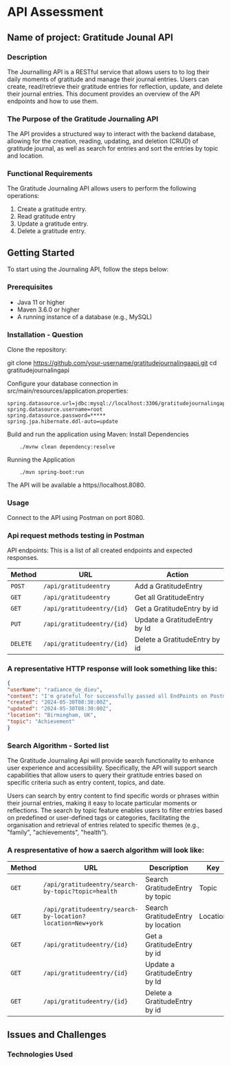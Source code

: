 # API Assessment 

## Name of project: Gratitude Jounal API 

### Description
The Journalling API is a RESTful service that allows users to to log their daily moments of gratitude and manage their journal entries. Users can create, read/retrieve their gratitude entries for reflection, update, and delete their journal entries. 
This document provides an overview of the API endpoints and how to use them.

### The Purpose of the Gratitude Journaling API
The API provides a structured way to interact with the backend database, allowing for the creation, reading, updating, and deletion (CRUD) of gratitude journal, as well as search for entries and sort the entries by topic and location. 

### Functional Requirements 
 The Gratitude Journaling API allows users to perform the following operations:
  
  1. Create a gratitude entry.
  2. Read gratitude entry
  3. Update a gratitude entry.
  4. Delete a gratitude entry.

## Getting Started
To start using the Journaling API, follow the steps below:

### Prerequisites
- Java 11 or higher
- Maven 3.6.0 or higher
- A running instance of a database (e.g., MySQL)

### Installation - Question 
Clone the repository:

git clone https://github.com/your-username/gratitudejournalingaapi.git
cd gratitudejournalingapi

Configure your database connection in src/main/resources/application.properties:

```
spring.datasource.url=jdbc:mysql://localhost:3306/gratitudejournalingapi
spring.datasource.username=root
spring.datasource.password=***** 
spring.jpa.hibernate.ddl-auto=update
```
Build and run the application using Maven:
Install Dependencies
```
    ./mvnw clean dependency:resolve
```
 Running the Application    
```
    ./mvn spring-boot:run
```
The API will be available a https//localhost.8080.

### Usage
Connect to the API using Postman on port 8080.

### Api request methods testing in Postman

API endpoints: This is a list of all created endpoints and expected responses.

| Method   | URL                              | Action                   |
| -------- | ---------------------------------| --------------------------------|
| `POST`   | `/api/gratitudeentry`            | Add a GratitudeEntry            |
| `GET`    | `/api/gratitudeentry`            | Get all GratitudeEntry          |
| `GET`    | `/api/gratitudeentry/{id}`       | Get a GratitudeEntry by id      |
| `PUT`    | `/api/gratitudeentry/{id}`       | Update a GratitudeEntry by Id   |
| `DELETE` | `/api/gratitudeentry/{id}`       | Delete a GratitudeEntry by id   |

###  A representative HTTP response will look something like this:
``` JSON 
{  
"userName": "radiance_de_dieu",
"content": "I'm grateful for successfully passed all EndPoints on Postman.",
"created": "2024-05-30T08:30:00Z",
"updated": "2024-05-30T08:30:00Z",
"location": "Birmingham, UK",
"topic": "Achievement"
}
```
### Search Algorithm - Sorted list
The Gratitude Journaling Api will provide search functionality to enhance user experience and accessibility. Specifically, the API will support search capabilities that allow users to query their gratitude entries based on specific criteria such as entry content, topics, and date. 

Users can search by entry content to find specific words or phrases within their journal entries, making it easy to locate particular moments or reflections. The search by topic feature enables users to filter entries based on predefined or user-defined tags or categories, facilitating the organisation and retrieval of entries related to specific themes (e.g., "family", "achievements", "health"). 

### A respresentative of how a saerch algorithm will look like:

| Method   | URL                                                        | Description                       | Key               | value     |
| -------- | -----------------------------------------------------------|-----------------------------------|-------------------|-----------|
| `GET`    | `/api/gratitudeentry/search-by-topic?topic=health`         | Search GratitudeEntry by topic    |Topic              | Health    |
| `GET`    | `/api/gratitudeentry/search-by-location?location=New+york` | Search GratitudeEntry by location |Location           |New York
| `GET`    | `/api/gratitudeentry/{id}`             | Get a GratitudeEntry by id      |
| `GET`    | `/api/gratitudeentry/{id}`             | Update a GratitudeEntry by Id   |
| `GET`    | `/api/gratitudeentry/{id}`             | Delete a GratitudeEntry by id   |



## Issues and Challenges

### Technologies Used
